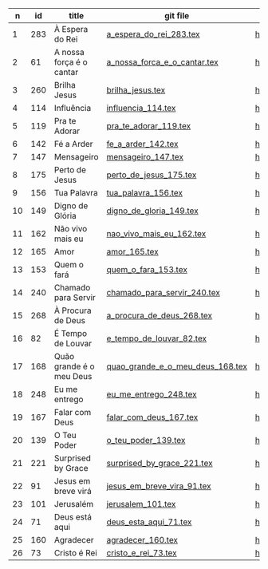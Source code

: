 n  | id    | title | git file | site link | 
---|-------|-------|----------|-----------| 
1 | 283 | À Espera do Rei | [a_espera_do_rei_283.tex](https://github.com/psalterio/repository/blob/master/songs/pt/a_espera_do_rei_283.tex) | http://www.psalterio.net/283|  
2 | 61 | A nossa força é o cantar | [a_nossa_forca_e_o_cantar.tex](https://github.com/psalterio/repository/blob/master/songs/pt/a_nossa_forca_e_o_cantar.tex) | http://www.psalterio.net/61 |  
3 | 260 | Brilha Jesus | [brilha_jesus.tex](https://github.com/psalterio/repository/blob/master/songs/pt/brilha_jesus_260.tex) | http://www.psalterio.net/260 |  
4 | 114 | Influência | [influencia_114.tex](https://github.com/psalterio/repository/blob/master/songs/pt/influencia_114.tex) | http://www.psalterio.net/114 |  
5 | 119 | Pra te Adorar | [pra_te_adorar_119.tex](https://github.com/psalterio/repository/blob/master/songs/pt/pra_te_adorar_119.tex) | http://www.psalterio.net/119 |  
6 | 142 | Fé a Arder | [fe_a_arder_142.tex](https://github.com/psalterio/repository/blob/master/songs/pt/fe_a_arder_142.tex) | http://www.psalterio.net/142 |  
7 | 147 | Mensageiro | [mensageiro_147.tex](https://github.com/psalterio/repository/blob/master/songs/pt/mensageiro_147.tex) | http://www.psalterio.net/147 |  
8 | 175 | Perto de Jesus | [perto_de_jesus_175.tex](https://github.com/psalterio/repository/blob/master/songs/pt/perto_de_jesus_175.tex) | http://www.psalterio.net/175 |  
9 | 156 | Tua Palavra | [tua_palavra_156.tex](https://github.com/psalterio/repository/blob/master/songs/pt/tua_palavra_156.tex) | http://www.psalterio.net/156 |  
10 | 149 | Digno de Glória | [digno_de_gloria_149.tex](https://github.com/psalterio/repository/blob/master/songs/pt/digno_de_gloria_149.tex) | http://www.psalterio.net/149 |  
11 | 162 | Não vivo mais eu | [nao_vivo_mais_eu_162.tex](https://github.com/psalterio/repository/blob/master/songs/pt/nao_vivo_mais_eu_162.tex) | http://www.psalterio.net/162 |  
12 | 165 | Amor | [amor_165.tex](https://github.com/psalterio/repository/blob/master/songs/pt/amor_165.tex) | http://www.psalterio.net/165 |  
13 | 153 | Quem o fará | [quem_o_fara_153.tex](https://github.com/psalterio/repository/blob/master/songs/pt/quem_o_fara_153.tex) | http://www.psalterio.net/153 |  
14 | 240 | Chamado para Servir | [chamado_para_servir_240.tex](https://github.com/psalterio/repository/blob/master/songs/pt/chamado_para_servir_240.tex) | http://www.psalterio.net/240 |  
15 | 268 | À Procura de Deus | [a_procura_de_deus_268.tex](https://github.com/psalterio/repository/blob/master/songs/pt/a_procura_de_deus_268.tex) | http://www.psalterio.net/268 |  
16 | 82  | É Tempo de Louvar | [e_tempo_de_louvar_82.tex](https://github.com/psalterio/repository/blob/master/songs/pt/e_tempo_de_louvar_82.tex) | http://www.psalterio.net/82 |  
17 | 168 | Quão grande é o meu Deus | [quao_grande_e_o_meu_deus_168.tex](https://github.com/psalterio/repository/blob/master/songs/pt/quao_grande_e_o_meu_deus_168.tex) | http://www.psalterio.net/168 |  
18 | 248 | Eu me entrego | [eu_me_entrego_248.tex](https://github.com/psalterio/repository/blob/master/songs/pt/eu_me_entrego_248.tex) | http://www.psalterio.net/248 |  
19 | 167 | Falar com Deus | [falar_com_deus_167.tex](https://github.com/psalterio/repository/blob/master/songs/pt/falar_com_deus_167.tex) | http://www.psalterio.net/167 |  
20 | 139 | O Teu Poder | [o_teu_poder_139.tex](https://github.com/psalterio/repository/blob/master/songs/pt/o_teu_poder_139.tex) | http://www.psalterio.net/139 |  
21 | 221 | Surprised by Grace | [surprised_by_grace_221.tex](https://github.com/psalterio/repository/blob/master/songs/en/surprised_by_grace_221.tex) | http://www.psalterio.net/221 |  
22 | 91  | Jesus em breve virá | [jesus_em_breve_vira_91.tex](https://github.com/psalterio/repository/blob/master/songs/pt/jesus_em_breve_vira_91.tex) | http://www.psalterio.net/91 |  
23 | 101 | Jerusalém | [jerusalem_101.tex](https://github.com/psalterio/repository/blob/master/songs/pt/jerusalem_101.tex) | http://www.psalterio.net/101 |  
24 | 71  | Deus está aqui | [deus_esta_aqui_71.tex](https://github.com/psalterio/repository/blob/master/songs/pt/deus_esta_aqui_71.tex) | http://www.psalterio.net/71 |  
25 | 160 | Agradecer | [agradecer_160.tex](https://github.com/psalterio/repository/blob/master/songs/pt/agradecer_160.tex) | http://www.psalterio.net/160 |  
26 | 73  | Cristo é Rei | [cristo_e_rei_73.tex](https://github.com/psalterio/repository/blob/master/songs/pt/cristo_e_rei_73.tex) | http://www.psalterio.net/73 |  
 
